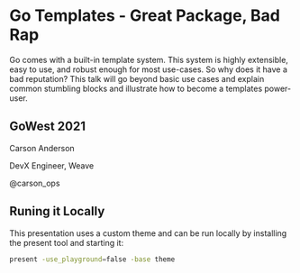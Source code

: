 # Go Templates - Great Package, Bad Rap

Go comes with a built-in template system. This system is highly extensible, easy to use, and robust enough for most use-cases. So why does it have a bad reputation? This talk will go beyond basic use cases and explain common stumbling blocks and illustrate how to become a templates power-user.

## GoWest 2021

Carson Anderson

DevX Engineer, Weave

@carson_ops

## Runing it Locally

This presentation uses a custom theme and can be run locally by installing the present tool and starting it:

```bash
present -use_playground=false -base theme
```
